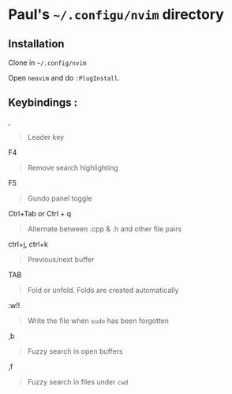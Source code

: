 # Paul's `~/.configu/nvim` directory

## Installation

Clone in `~/.config/nvim`

Open `neovim` and do `:PlugInstall`.

## Keybindings :

,

> Leader key

F4

> Remove search highlighting

F5

> Gundo panel toggle

Ctrl+Tab or Ctrl + q

> Alternate between .cpp & .h and other file pairs

ctrl+j, ctrl+k

> Previous/next buffer

TAB

> Fold or unfold. Folds are created automatically

:w!!

> Write the file when `sudo` has been forgotten

,b

> Fuzzy search in open buffers

,f

> Fuzzy search in files under `cwd`
